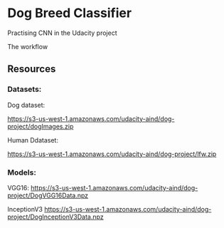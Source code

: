 # Dog Breed Classifier

Practising CNN in the Udacity project

The workflow 

## Resources

   ### Datasets:
   
   Dog dataset:
   
   https://s3-us-west-1.amazonaws.com/udacity-aind/dog-project/dogImages.zip
   
  Human Ddataset:
  
  https://s3-us-west-1.amazonaws.com/udacity-aind/dog-project/lfw.zip
   
  ### Models:
  
  VGG16:
  https://s3-us-west-1.amazonaws.com/udacity-aind/dog-project/DogVGG16Data.npz
  
  InceptionV3
  https://s3-us-west-1.amazonaws.com/udacity-aind/dog-project/DogInceptionV3Data.npz

